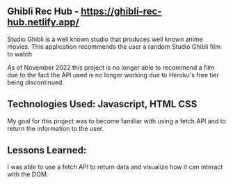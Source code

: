 ## Ghibli Rec Hub - https://ghibli-rec-hub.netlify.app/


Studio Ghibli is a well known studio that produces well known anime movies. This application recommends the user a random Studio Ghibli film to watch

As of November 2022 this project is no longer able to recommend a film due to the fact the API used is no longer working due to Heroku's free tier being discontinued.

## Technologies Used: Javascript, HTML CSS
My goal for this project was to become familiar with using a fetch API and to return the information to the user.

## Lessons Learned:
I was able to use a fetch API to return data and visualize how it can interact with the DOM.
